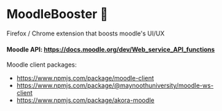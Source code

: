 # MoodleBooster 🚀
Firefox / Chrome extension that boosts moodle's UI/UX


#### Moodle API: https://docs.moodle.org/dev/Web_service_API_functions

Moodle client packages:
- https://www.npmjs.com/package/moodle-client
- https://www.npmjs.com/package/@maynoothuniversity/moodle-ws-client
- https://www.npmjs.com/package/akora-moodle
